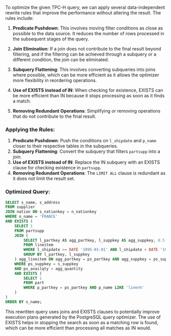 To optimize the given TPC-H query, we can apply several data-independent rewrite rules that improve the performance without altering the result. The rules include:

1. **Predicate Pushdown**: This involves moving filter conditions as close as possible to the data source. It reduces the number of rows processed in the subsequent stages of the query.

2. **Join Elimination**: If a join does not contribute to the final result beyond filtering, and if the filtering can be achieved through a subquery or a different condition, the join can be eliminated.

3. **Subquery Flattening**: This involves converting subqueries into joins where possible, which can be more efficient as it allows the optimizer more flexibility in reordering operations.

4. **Use of EXISTS instead of IN**: When checking for existence, EXISTS can be more efficient than IN because it stops processing as soon as it finds a match.

5. **Removing Redundant Operations**: Simplifying or removing operations that do not contribute to the final result.

### Applying the Rules:

1. **Predicate Pushdown**: Push the conditions on `l_shipdate` and `p_name` closer to their respective tables in the subqueries.
2. **Subquery Flattening**: Convert the subquery that filters `partsupp` into a join.
3. **Use of EXISTS instead of IN**: Replace the IN subquery with an EXISTS clause for checking existence in `partsupp`.
4. **Removing Redundant Operations**: The `LIMIT ALL` clause is redundant as it does not limit the result set.

### Optimized Query:
```sql
SELECT s_name, s_address 
FROM supplier
JOIN nation ON s_nationkey = n_nationkey
WHERE n_name = 'FRANCE'
AND EXISTS (
    SELECT 1
    FROM partsupp
    JOIN (
        SELECT l_partkey AS agg_partkey, l_suppkey AS agg_suppkey, 0.5 * SUM(l_quantity) AS agg_quantity
        FROM lineitem
        WHERE l_shipdate >= DATE '1995-01-01' AND l_shipdate < DATE '1995-01-01' + INTERVAL '1' year
        GROUP BY l_partkey, l_suppkey
    ) agg_lineitem ON agg_partkey = ps_partkey AND agg_suppkey = ps_suppkey
    WHERE ps_suppkey = s_suppkey
    AND ps_availqty > agg_quantity
    AND EXISTS (
        SELECT 1
        FROM part
        WHERE p_partkey = ps_partkey AND p_name LIKE 'linen%'
    )
)
ORDER BY s_name;
```

This rewritten query uses joins and EXISTS clauses to potentially improve execution plans generated by the PostgreSQL query optimizer. The use of EXISTS helps in stopping the search as soon as a matching row is found, which can be more efficient than processing all matches as IN would.